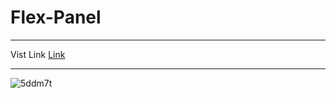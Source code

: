 
# Flex-Panel
---
Vist Link
[Link](https://yogeshrdr.github.io/Flex-Panel/)

---
![5ddm7t](https://user-images.githubusercontent.com/70858211/122104572-6bacb000-ce35-11eb-8aa9-e3c6a19357f0.gif)

